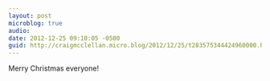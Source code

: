 ```yaml
---
layout: post
microblog: true
audio: 
date: 2012-12-25 09:10:05 -0500
guid: http://craigmcclellan.micro.blog/2012/12/25/t283575344424960000.html
---
```

Merry Christmas everyone!
